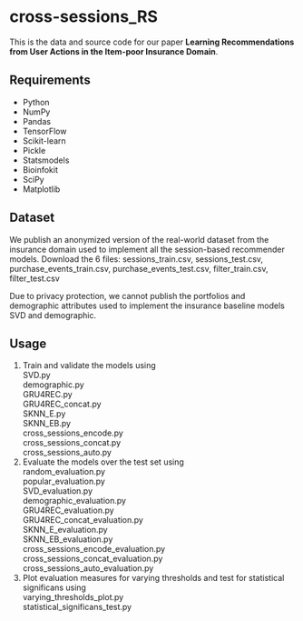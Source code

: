 # cross-sessions_RS
This is the data and source code for our paper **Learning Recommendations from User Actions in the Item-poor Insurance Domain**.

## Requirements

- Python
- NumPy
- Pandas
- TensorFlow
- Scikit-learn
- Pickle
- Statsmodels
- Bioinfokit
- SciPy
- Matplotlib


## Dataset

We publish an anonymized version of the real-world dataset from the insurance domain used to implement all the session-based recommender models.
Download the 6 files: sessions_train.csv, sessions_test.csv, purchase_events_train.csv, purchase_events_test.csv, filter_train.csv, filter_test.csv

Due to privacy protection, we cannot publish the portfolios and demographic attributes used to implement the insurance baseline models SVD and demographic.


## Usage

1. Train and validate the models using  
   SVD.py  
   demographic.py  
   GRU4REC.py  
   GRU4REC_concat.py  
   SKNN_E.py  
   SKNN_EB.py  
   cross_sessions_encode.py  
   cross_sessions_concat.py  
   cross_sessions_auto.py  
2. Evaluate the models over the test set using  
   random_evaluation.py  
   popular_evaluation.py  
   SVD_evaluation.py  
   demographic_evaluation.py  
   GRU4REC_evaluation.py  
   GRU4REC_concat_evaluation.py  
   SKNN_E_evaluation.py  
   SKNN_EB_evaluation.py  
   cross_sessions_encode_evaluation.py  
   cross_sessions_concat_evaluation.py  
   cross_sessions_auto_evaluation.py  
3. Plot evaluation measures for varying thresholds and test for statistical significans using  
   varying_thresholds_plot.py  
   statistical_significans_test.py  
